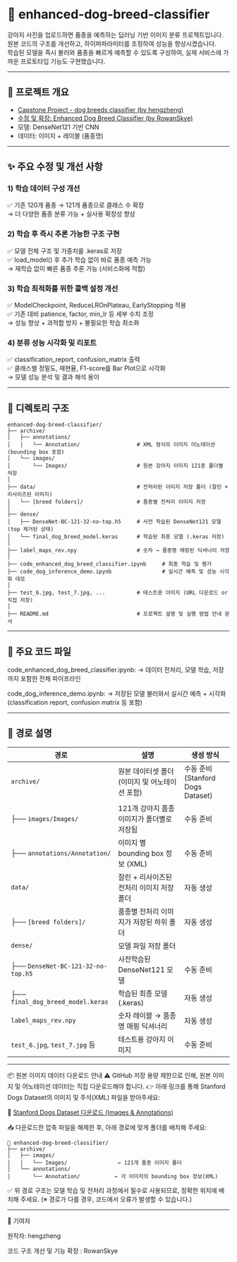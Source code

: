 # 🐶 enhanced-dog-breed-classifier

강아지 사진을 업로드하면 품종을 예측하는 딥러닝 기반 이미지 분류 프로젝트입니다.<br>
원본 코드의 구조를 개선하고, 하이퍼파라미터를 조정하여 성능을 향상시켰습니다.<br>
학습된 모델을 즉시 불러와 품종을 빠르게 예측할 수 있도록 구성하여, 실제 서비스에 가까운 프로토타입 기능도 구현했습니다.

---

## 📌 프로젝트 개요

- [Capstone Project - dog breeds classifier (by hengzheng)](https://www.kaggle.com/code/hengzheng/dog-breeds-classifier/input)  
- [수정 및 확장: Enhanced Dog Breed Classifier (by RowanSkye)](https://github.com/RowanSkye/enhanced-dog-breed-classifier)
- 모델: DenseNet121 기반 CNN
- 데이터: 이미지 + 레이블 (품종명)

---

## ✨ 주요 수정 및 개선 사항

### 1) 학습 데이터 구성 개선
✅ 기존 120개 품종 → 121개 품종으로 클래스 수 확장<br>
→ 더 다양한 품종 분류 가능 + 실사용 확장성 향상

### 2) 학습 후 즉시 추론 가능한 구조 구현
✅ 모델 전체 구조 및 가중치를 .keras로 저장<br>
✅ load_model() 후 추가 학습 없이 바로 품종 예측 가능<br>
→ 재학습 없이 빠른 품종 추론 가능 (서비스화에 적합)

### 3) 학습 최적화를 위한 콜백 설정 개선
✅ ModelCheckpoint, ReduceLROnPlateau, EarlyStopping 적용<br>
✅ 기존 대비 patience, factor, min_lr 등 세부 수치 조정<br>
→ 성능 향상 + 과적합 방지 + 불필요한 학습 최소화

### 4) 분류 성능 시각화 및 리포트 
✅ classification_report, confusion_matrix 출력<br>
✅ 클래스별 정밀도, 재현율, F1-score를 Bar Plot으로 시각화<br>
→ 모델 성능 분석 및 결과 해석 용이

---

## 📁 디렉토리 구조
```plaintext
enhanced-dog-breed-classifier/
├── archive/
│   ├── annotations/
│   │   └── Annotation/                  # XML 형식의 이미지 어노테이션 (bounding box 포함)
│   └── images/
│       └── Images/                      # 원본 강아지 이미지 121종 폴더별 저장
│
├── data/                                # 전처리된 이미지 저장 폴더 (잘린 + 리사이즈된 이미지)
│   └── [breed folders]/                 # 품종별 전처리 이미지 저장
│
├── dense/
│   ├── DenseNet-BC-121-32-no-top.h5     # 사전 학습된 DenseNet121 모델 (top 제거된 상태)
│   └── final_dog_breed_model.keras      # 학습된 최종 모델 (.keras 저장)
│
├── label_maps_rev.npy                   # 숫자 → 품종명 매핑된 딕셔너리 저장
│
├── code_enhanced_dog_breed_classifier.ipynb     # 최종 학습 및 평가 
├── code_dog_inference_demo.ipynb                # 실시간 예측 및 성능 시각화 데모
│
├── test_6.jpg, test_7.jpg, ...          # 테스트용 이미지 (URL 다운로드 or 직접 저장)
│
├── README.md                            # 프로젝트 설명 및 실행 방법 안내 문서
```
---

## 📁 주요 코드 파일

code_enhanced_dog_breed_classifier.ipynb: → 데이터 전처리, 모델 학습, 저장까지 포함한 전체 파이프라인

code_dog_inference_demo.ipynb: → 저장된 모델 불러와서 실시간 예측 + 시각화 (classification report, confusion matrix 등 포함)

---

## 💾 경로 설명

| 경로                          | 설명                                                | 생성 방식                            |
|-----------------------------|---------------------------------------------------|-------------------------------------|
| `archive/`                  | 원본 데이터셋 폴더 (이미지 및 어노테이션 포함)           | 수동 준비 (Stanford Dogs Dataset)     |
| ├── `images/Images/`         | 121개 강아지 품종 이미지가 폴더별로 저장됨                  | 수동 준비                             |
| ├── `annotations/Annotation/`| 이미지 별 bounding box 정보 (XML)                     | 수동 준비                             |
| `data/`                     | 잘린 + 리사이즈된 전처리 이미지 저장 폴더                  | 자동 생성                             |
| ├── `[breed folders]/`       | 품종별 전처리 이미지가 저장된 하위 폴더                   | 자동 생성                             |
| `dense/`                    | 모델 파일 저장 폴더                                
| ├── `DenseNet-BC-121-32-no-top.h5` | 사전학습된 DenseNet121 모델                          | 수동 준비 |
| ├── `final_dog_breed_model.keras` | 학습된 최종 모델 (.keras)                            | 자동 생성                             |
| `label_maps_rev.npy`        | 숫자 레이블 → 품종명 매핑 딕셔너리                         | 자동 생성                             |
| `test_6.jpg`, `test_7.jpg` 등 | 테스트용 강아지 이미지                                | 수동 준비                             |


---

📦 원본 이미지 데이터 다운로드 안내
⚠️ GitHub 저장 용량 제한으로 인해, 원본 이미지 및 어노테이션 데이터는 직접 다운로드해야 합니다. 👉 아래 링크를 통해 Stanford Dogs Dataset의 이미지 및 주석(XML) 파일을 받아주세요:

📂 [Stanford Dogs Dataset 다운로드 (Images & Annotations)](http://vision.stanford.edu/aditya86/ImageNetDogs/)


📥 다운로드한 압축 파일을 해제한 후, 아래 경로에 맞게 폴더를 배치해 주세요:
```plaintext
📁 enhanced-dog-breed-classifier/
├── archive/
│   ├── images/
│   │   └── Images/                ← 121개 품종 이미지 폴더
│   └── annotations/
│       └── Annotation/           ← 각 이미지의 bounding box 정보(XML)
```
✅ 위 경로 구조는 모델 학습 및 전처리 과정에서 필수로 사용되므로, 정확한 위치에 배치해 주세요. (※ 경로가 다를 경우, 코드에서 오류가 발생할 수 있습니다.)

---

🙌 기여자

원작자: hengzheng

코드 구조 개선 및 기능 확장 : RowanSkye
